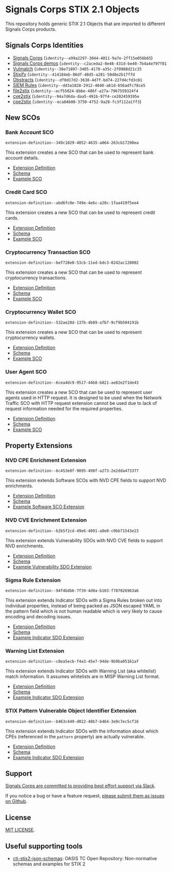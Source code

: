 # Signals Corps STIX 2.1 Objects

This repository holds generic STIX 2.1 Objects that are imported to different Signals Corps products.

## Signals Corps Identities

* [Signals Corps](/identity/signals-corps-master/identity--a99a2297-3044-4011-9a7e-2ff15e056b65/20220101000000000.json) (`identity--a99a2297-3044-4011-9a7e-2ff15e056b65`)
* [Signals Corps demos](/identity/signals-corps-demo/identity--c2aceda2-0e46-431d-be40-7b4a4e797f81/20220101000000000.json) (`identity--c2aceda2-0e46-431d-be40-7b4a4e797f81`
* [Vulmatch](/identity/vulmatch/identity--38e71897-3405-4170-a35c-2f0988d21c35/20220101000000000.json) (`identity--38e71897-3405-4170-a35c-2f0988d21c35`
* [Stixify](/identity/stixify/identity--414184eb-06df-48d5-a281-50d8e2b17ffd/20220101000000000.json) (`identity--414184eb-06df-48d5-a281-50d8e2b17ffd`
* [Obstracts](/identity/obstracts/identity--df0d17d2-3638-4d7f-bd74-227d4cfd3c01/20220101000000000.json) (`identity--df0d17d2-3638-4d7f-bd74-227d4cfd3c01`
* [SIEM Rules](/identity/siem-rules/identity--dd3a1828-2912-4040-a61d-656adfc78ce5/20220101000000000.json) (`identity--dd3a1828-2912-4040-a61d-656adfc78ce5`
* [file2stix](/identity/file2stix/identity--acf55024-6bbe-486f-a27a-7967559324f4/20220101000000000.json) (`identity--acf55024-6bbe-486f-a27a-7967559324f4`
* [cve2stix](/identity/cve2stix/identity--94a7d6da-daa5-491b-97f4-ce202459395e/20220101000000000.json) (`identity--94a7d6da-daa5-491b-97f4-ce202459395e`
* [cpe2stix](/identity/cpe2stix/identity--eca04b00-3750-4752-9a28-fc3f112a1ff3/20220101000000000.json) (`identity--eca04b00-3750-4752-9a28-fc3f112a1ff3`)

## New SCOs

### Bank Account SCO

`extension-definition--349c1029-4052-4635-a064-263cb17290ea`

This extension creates a new SCO that can be used to represent bank account details.

* [Extension Definition](/extension-definition/new-sco/bank-account/extension-definition--349c1029-4052-4635-a064-263cb17290ea/)
* [Schema](/schemas/new-sco/bank-account/schema.json)
* [Example SCO](/schemas/new-sco/bank-account/example.json)

### Credit Card SCO

`extension-definition--abd6fc0e-749e-4e6c-a20c-1faa419f5ee4`

This extension creates a new SCO that can be used to represent credit cards.

* [Extension Definition](/extension-definition/new-sco/credit-card/extension-definition--abd6fc0e-749e-4e6c-a20c-1faa419f5ee4/)
* [Schema](/schemas/new-sco/credit-card/schema.json)
* [Example SCO](/schemas/new-sco/credit-card/example.json)

### Cryptocurrency Transaction SCO

`extension-definition--bef728e0-53cb-11ed-bdc3-0242ac120002`

This extension creates a new SCO that can be used to represent cryptocurrency transactions.

* [Extension Definition](/extension-definition/new-sco/cryptocurrency-transaction/extension-definition--bef728e0-53cb-11ed-bdc3-0242ac120002/)
* [Schema](/schemas/new-sco/cryptocurrency-transaction/schema.json)
* [Example SCO](/schemas/new-sco/cryptocurrency-transaction/example.json)

### Cryptocurrency Wallet SCO

`extension-definition--532ae28d-137b-4b89-afb7-9cf9b504191b`

This extension creates a new SCO that can be used to represent cryptocurrency wallets.

* [Extension Definition](/extension-definition/new-sco/cryptocurrency-wallet/extension-definition--532ae28d-137b-4b89-afb7-9cf9b504191b/)
* [Schema](/schemas/new-sco/cryptocurrency-wallet/schema.json)
* [Example SCO](/schemas/new-sco/cryptocurrency-wallet/example.json)

### User Agent SCO

`extension-definition--6cea4dc9-9517-44b8-b021-ae82e2f1de43`

This extension creates a new SCO that can be used to represent user agents used in HTTP request. It is designed to be used when the Network Traffic SCO with HTTP request extension cannot be used due to lack of request information needed for the required properties.

* [Extension Definition](/extension-definition/new-sco/user-agent/extension-definition--6cea4dc9-9517-44b8-b021-ae82e2f1de43/)
* [Schema](/schemas/new-sco/user-agent/schema.json)
* [Example SCO](/schemas/new-sco/user-agent/example.json)

## Property Extensions

### NVD CPE Enrichment Extension

`extension-definition--6c453e0f-9895-498f-a273-2e2dda473377`

This extension extends Software SCOs with NVD CPE fields to support NVD enrichments.

* [Extension Definition](/extension-definition/property-extension/nvd-cpe-extension/extension-definition--6c453e0f-9895-498f-a273-2e2dda473377/)
* [Schema](/schemas/property-extension/nvd-cpe-extension/schema.json)
* [Example Software SCO Extension](/schemas/property-extension/nvd-cpe-extension/example.json)

### NVD CVE Enrichment Extension

`extension-definition--b2b5f2cd-49e6-4091-a0e0-c0bb71543e23`

This extension extends Vulnerability SDOs with NVD CVE fields to support NVD enrichments.

* [Extension Definition](/extension-definition/property-extension/nvd-cve-extension/extension-definition--b2b5f2cd-49e6-4091-a0e0-c0bb71543e23/)
* [Schema](/schemas/property-extension/nvd-cve-extension/schema.json)
* [Example Vulnerability SDO Extension](/schemas/property-extension/nvd-cve-extension/example.json)

### Sigma Rule Extension

`extension-definition--94f4bdb6-7f39-4d0a-b103-f787026963a6`

This extension extends Indicator SDOs with a Sigma Rules broken out into individual properties, instead of being packed as JSON escaped YAML in the pattern field which is not human readable which is very likely to cause encoding and decoding issues.

* [Extension Definition](/extension-definition/property-extension/sigma-rule-extension/extension-definition--94f4bdb6-7f39-4d0a-b103-f787026963a6/)
* [Schema](/schemas/property-extension/sigma-rule-extension/schema.json)
* [Example Indicator SDO Extension](/schemas/property-extension/sigma-rule-extension/example.json)

### Warning List Extension

`extension-definition--c8ea5ecb-f4a3-45e7-94de-9b9ba05161af`

This extension extends Indicator SDOs with Warning List (aka whitelist) match information. It assumes whitelists are in MISP Warning List format.

* [Extension Definition](/extension-definition/property-extension/warning-list-extension/extension-definition--c8ea5ecb-f4a3-45e7-94de-9b9ba05161af/)
* [Schema](/schemas/property-extension/warning-list-extension/schema.json)
* [Example Indicator SDO Extension](/schemas/property-extension/warning-list-extension/example.json)

### STIX Pattern Vulnerable Object Identifier Extension

`extension-definition--b463c449-d022-48b7-b464-3e9c7ec5cf16`

This extension extends Indicator SDOs with the information about which CPEs (referenced in the `pattern` property) are actually vulnerable.

* [Extension Definition](/extension-definition/property-extension/stix-pattern-vulnerable-software-identifier-extension/extension-definition--b463c449-d022-48b7-b464-3e9c7ec5cf16/)
* [Schema](/schemas/property-extension/stix-pattern-vulnerable-software-identifier-extension/schema.json)
* [Example Indicator SDO Extension](/schemas/property-extension/stix-pattern-vulnerable-software-identifier-extension/example.json)

## Support

[Signals Corps are committed to providing best effort support via Slack](https://join.slack.com/t/signalscorps-public/shared_invite/zt-1exnc12ww-9RKR6aMgO57GmHcl156DAA).

If you notice a bug or have a feature request, [please submit them as issues on Github](https://github.com/signalscorps/cve2stix/issues).

## License

[MIT LICENSE](/LICENSE).

## Useful supporting tools

* [cti-stix2-json-schemas](https://github.com/oasis-open/cti-stix2-json-schemas): OASIS TC Open Repository: Non-normative schemas and examples for STIX 2